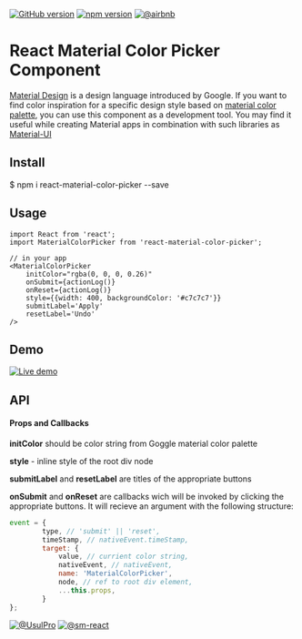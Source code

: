 [![GitHub version](https://badge.fury.io/gh/sm-react%2Freact-material-color-picker.svg)](https://badge.fury.io/gh/sm-react%2Freact-material-color-picker)
[![npm version](https://badge.fury.io/js/react-material-color-picker.svg)](https://badge.fury.io/js/react-material-color-picker)
[![@airbnb](https://img.shields.io/badge/code%20style-Airbnb-brightgreen.svg)](https://github.com/sm-react/react-material-color-picker/blob/master/.eslintrc)

# React Material Color Picker Component

[Material Design](https://material.google.com/) is a design language introduced by Google. If you want to find color inspiration for a specific design style based on [material color palette](https://material.google.com/style/color.html#), you can use this component as a development tool. You may find it useful while creating Material apps in combination with such libraries as [Material-UI](http://www.material-ui.com/)

## Install

$ npm i react-material-color-picker --save

## Usage

~~~
import React from 'react';
import MaterialColorPicker from 'react-material-color-picker';

// in your app
<MaterialColorPicker 
    initColor="rgba(0, 0, 0, 0.26)"
    onSubmit={actionLog()}
    onReset={actionLog()}
    style={{width: 400, backgroundColor: '#c7c7c7'}}
    submitLabel='Apply'
    resetLabel='Undo'
/>
~~~

## Demo
[![Live demo](https://img.shields.io/badge/Live%20Demo-%20Storybook-brightgreen.svg)](https://sm-react.github.io/react-material-color-picker/)

## API

#### Props and Callbacks
**initColor** should be color string from Goggle material color palette

**style** - inline style of the root div node

**submitLabel** and **resetLabel** are titles of the appropriate buttons

**onSubmit** and **onReset** are callbacks wich will be invoked by clicking the appropriate buttons. It will recieve an argument with the following structure:
~~~js
event = {
        type, // 'submit' || 'reset', 
        timeStamp, // nativeEvent.timeStamp,
        target: {
            value, // currient color string,
            nativeEvent, // nativeEvent,
            name: 'MaterialColorPicker',
            node, // ref to root div element,
            ...this.props,
        }
};
~~~

[![@UsulPro](https://img.shields.io/badge/github-UsulPro-blue.svg)](https://github.com/UsulPro)
[![@sm-react](https://img.shields.io/badge/github-smARTLight-red.svg)](https://github.com/sm-react)

